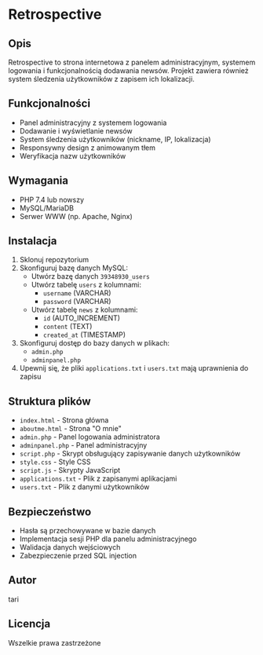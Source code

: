 # Retrospective

## Opis
Retrospective to strona internetowa z panelem administracyjnym, systemem logowania i funkcjonalnością dodawania newsów. Projekt zawiera również system śledzenia użytkowników z zapisem ich lokalizacji.

## Funkcjonalności
- Panel administracyjny z systemem logowania
- Dodawanie i wyświetlanie newsów
- System śledzenia użytkowników (nickname, IP, lokalizacja)
- Responsywny design z animowanym tłem
- Weryfikacja nazw użytkowników

## Wymagania
- PHP 7.4 lub nowszy
- MySQL/MariaDB
- Serwer WWW (np. Apache, Nginx)

## Instalacja
1. Sklonuj repozytorium
2. Skonfiguruj bazę danych MySQL:
   - Utwórz bazę danych `39348930_users`
   - Utwórz tabelę `users` z kolumnami:
     - `username` (VARCHAR)
     - `password` (VARCHAR)
   - Utwórz tabelę `news` z kolumnami:
     - `id` (AUTO_INCREMENT)
     - `content` (TEXT)
     - `created_at` (TIMESTAMP)
3. Skonfiguruj dostęp do bazy danych w plikach:
   - `admin.php`
   - `adminpanel.php`
4. Upewnij się, że pliki `applications.txt` i `users.txt` mają uprawnienia do zapisu

## Struktura plików
- `index.html` - Strona główna
- `aboutme.html` - Strona "O mnie"
- `admin.php` - Panel logowania administratora
- `adminpanel.php` - Panel administracyjny
- `script.php` - Skrypt obsługujący zapisywanie danych użytkowników
- `style.css` - Style CSS
- `script.js` - Skrypty JavaScript
- `applications.txt` - Plik z zapisanymi aplikacjami
- `users.txt` - Plik z danymi użytkowników

## Bezpieczeństwo
- Hasła są przechowywane w bazie danych
- Implementacja sesji PHP dla panelu administracyjnego
- Walidacja danych wejściowych
- Zabezpieczenie przed SQL injection

## Autor
tari

## Licencja
Wszelkie prawa zastrzeżone 